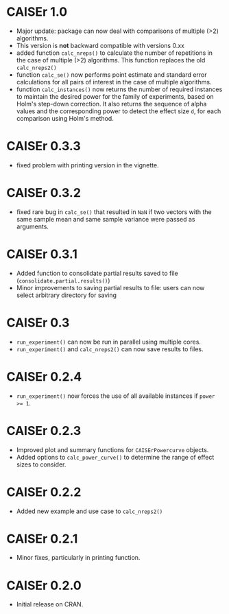 # CAISEr 1.0
* Major update: package can now deal with comparisons of multiple (>2) algorithms.
* This version is **not** backward compatible with versions 0.xx
* added function `calc_nreps()` to calculate the number of repetitions in the case of multiple (>2) algorithms. This function replaces the old `calc_nreps2()`
* function `calc_se()` now performs point estimate and standard error 
calculations for all pairs of interest in the case of multiple algorithms.
* function `calc_instances()` now returns the number of required instances to
maintain the desired power for the family of experiments, based on Holm's 
step-down correction. It also returns the sequence of alpha values and the 
corresponding power to detect the effect size `d`, for each comparison using 
Holm's method.

# CAISEr 0.3.3
* fixed problem with printing version in the vignette.

# CAISEr 0.3.2
* fixed rare bug in `calc_se()` that resulted in `NaN` if two vectors with the 
same sample mean and same sample variance were passed as arguments.

# CAISEr 0.3.1
* Added function to consolidate partial results saved to file (`consolidate.partial.results()`)
* Minor improvements to saving partial results to file: users can now select arbitrary directory for saving

# CAISEr 0.3
* `run_experiment()` can now be run in parallel using multiple cores.
* `run_experiment()` and `calc_nreps2()` can now save results to files.

# CAISEr 0.2.4
* `run_experiment()` now forces the use of all available instances if `power >= 1`.

# CAISEr 0.2.3
* Improved plot and summary functions for `CAISErPowercurve` objects.
* Added options to `calc_power_curve()` to determine the range of effect sizes to consider.

# CAISEr 0.2.2
* Added new example and use case to `calc_nreps2()`

# CAISEr 0.2.1
* Minor fixes, particularly in printing function.

# CAISEr 0.2.0
* Initial release on CRAN.
